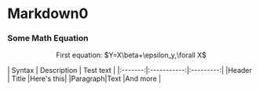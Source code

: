 # Markdown0
### Some Math Equation
<p align="center">
First equation: $Y=X\beta+\epsilon_y,\forall X$
</p>
| Syntax  | Description | Test text |
|:-------:|:-----------:|:---------:|
|Header   | Title       |Here's this|
|Paragraph|Text         |And more   |